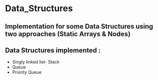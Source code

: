 # Data_Structures
## Implementation for some Data Structures using two approaches (Static Arrays & Nodes)
## Data Structures implemented :
- Singly linked list- Stack
- Queue
- Priority Queue
